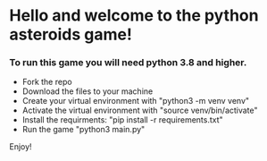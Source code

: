 # Hello and welcome to the python asteroids game!

### To run this game you will need python 3.8 and higher.

- Fork the repo
- Download the files to your machine
- Create your virtual environment with "python3 -m venv venv"
- Activate the virtual environment with "source venv/bin/activate"
- Install the requirments: "pip install -r requirements.txt"
- Run the game "python3 main.py"

Enjoy!
